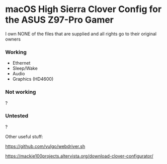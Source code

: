 # macOS High Sierra Clover Config for the ASUS Z97-Pro Gamer

I own NONE of the files that are supplied and all rights go to their original owners

### Working
- Ethernet
- Sleep/Wake
- Audio
- Graphics (HD4600)

### Not working
?

### Untested
?

Other useful stuff: 

https://github.com/vulgo/webdriver.sh

https://mackie100projects.altervista.org/download-clover-configurator/
